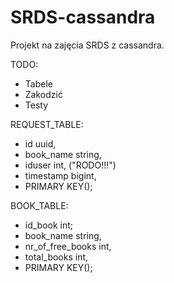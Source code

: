 # SRDS-cassandra
Projekt na zajęcia SRDS z cassandra.

TODO:
- Tabele
- Zakodzić
- Testy


REQUEST_TABLE:
 - id uuid,
 - book_name string,
 - iduser int, ("RODO!!!")
 - timestamp bigint,
 - PRIMARY KEY();
 
 BOOK_TABLE:
 - id_book int;
 - book_name string,
 - nr_of_free_books int,
 - total_books int,
 - PRIMARY KEY();
 
